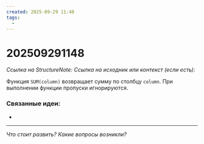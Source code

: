 ```yaml
---
created: 2025-09-29 11:48
tags:
  -
---
```

# 202509291148
*Ссылка на StructureNote:*
*Ссылка на исходник или контекст (если есть):* 

Функция `SUM(column)` возвращает сумму по столбцу `column`. При выполнении функции пропуски игнорируются. 
### Связанные идеи:
* 
---

*Что стоит развить? Какие вопросы возникли?*